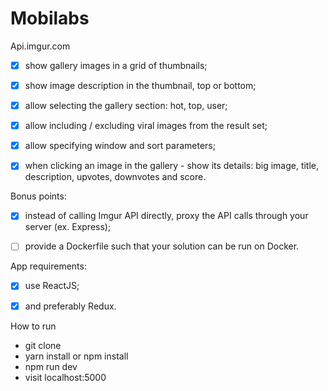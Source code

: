 Mobilabs
==========
Api.imgur.com

- [x] show gallery images in a grid of thumbnails;
- [x] show image description in the thumbnail, top or bottom;
- [x] allow selecting the gallery section: hot, top, user;
- [x] allow including / excluding viral images from the result set;
- [x] allow specifying window and sort parameters;
- [x] when clicking an image in the gallery - show its details: big image, title, description, upvotes, downvotes and score.


Bonus points:

- [x] instead of calling Imgur API directly, proxy the API calls through your server (ex. Express);
- [ ] provide a Dockerfile such that your solution can be run on Docker.


App requirements:

- [x] use ReactJS;
- [x] and preferably Redux.


How to run

- git clone
- yarn install or npm install
- npm run dev
- visit localhost:5000

